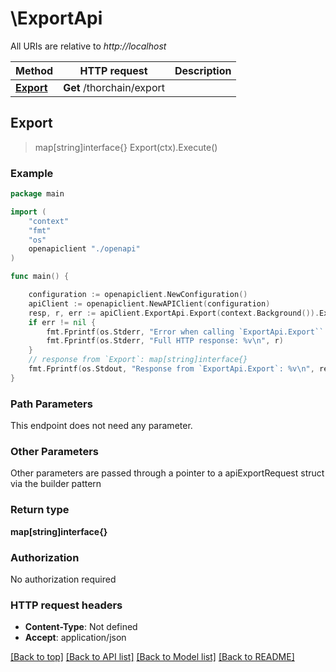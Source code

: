 # \ExportApi

All URIs are relative to *http://localhost*

Method | HTTP request | Description
------------- | ------------- | -------------
[**Export**](ExportApi.md#Export) | **Get** /thorchain/export | 



## Export

> map[string]interface{} Export(ctx).Execute()





### Example

```go
package main

import (
    "context"
    "fmt"
    "os"
    openapiclient "./openapi"
)

func main() {

    configuration := openapiclient.NewConfiguration()
    apiClient := openapiclient.NewAPIClient(configuration)
    resp, r, err := apiClient.ExportApi.Export(context.Background()).Execute()
    if err != nil {
        fmt.Fprintf(os.Stderr, "Error when calling `ExportApi.Export``: %v\n", err)
        fmt.Fprintf(os.Stderr, "Full HTTP response: %v\n", r)
    }
    // response from `Export`: map[string]interface{}
    fmt.Fprintf(os.Stdout, "Response from `ExportApi.Export`: %v\n", resp)
}
```

### Path Parameters

This endpoint does not need any parameter.

### Other Parameters

Other parameters are passed through a pointer to a apiExportRequest struct via the builder pattern


### Return type

**map[string]interface{}**

### Authorization

No authorization required

### HTTP request headers

- **Content-Type**: Not defined
- **Accept**: application/json

[[Back to top]](#) [[Back to API list]](../README.md#documentation-for-api-endpoints)
[[Back to Model list]](../README.md#documentation-for-models)
[[Back to README]](../README.md)


